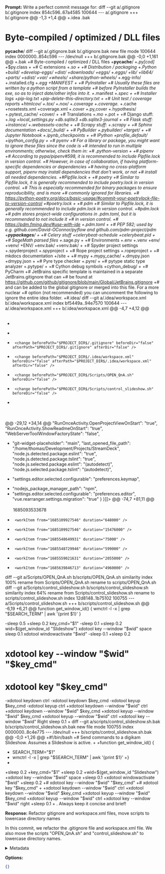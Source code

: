 **Prompt:**
Write a perfect commit message for: diff --git a/.gitignore b/.gitignore
index 854c596..67a4585 100644
--- a/.gitignore
+++ b/.gitignore
@@ -1,3 +1,4 @@
+.idea
 .bak
 # Byte-compiled / optimized / DLL files
 __pycache__/
diff --git a/.gitignore.bak b/.gitignore.bak
new file mode 100644
index 0000000..854c596
--- /dev/null
+++ b/.gitignore.bak
@@ -0,0 +1,161 @@
+.bak
+# Byte-compiled / optimized / DLL files
+__pycache__/
+*.py[cod]
+*$py.class
+
+# C extensions
+*.so
+
+# Distribution / packaging
+.Python
+build/
+develop-eggs/
+dist/
+downloads/
+eggs/
+.eggs/
+lib/
+lib64/
+parts/
+sdist/
+var/
+wheels/
+share/python-wheels/
+*.egg-info/
+.installed.cfg
+*.egg
+MANIFEST
+
+# PyInstaller
+#  Usually these files are written by a python script from a template
+#  before PyInstaller builds the exe, so as to inject date/other infos into it.
+*.manifest
+*.spec
+
+# Installer logs
+pip-log.txt
+pip-delete-this-directory.txt
+
+# Unit test / coverage reports
+htmlcov/
+.tox/
+.nox/
+.coverage
+.coverage.*
+.cache
+nosetests.xml
+coverage.xml
+*.cover
+*.py,cover
+.hypothesis/
+.pytest_cache/
+cover/
+
+# Translations
+*.mo
+*.pot
+
+# Django stuff:
+*.log
+local_settings.py
+db.sqlite3
+db.sqlite3-journal
+
+# Flask stuff:
+instance/
+.webassets-cache
+
+# Scrapy stuff:
+.scrapy
+
+# Sphinx documentation
+docs/_build/
+
+# PyBuilder
+.pybuilder/
+target/
+
+# Jupyter Notebook
+.ipynb_checkpoints
+
+# IPython
+profile_default/
+ipython_config.py
+
+# pyenv
+#   For a library or package, you might want to ignore these files since the code is
+#   intended to run in multiple environments; otherwise, check them in:
+# .python-version
+
+# pipenv
+#   According to pypa/pipenv#598, it is recommended to include Pipfile.lock in version control.
+#   However, in case of collaboration, if having platform-specific dependencies or dependencies
+#   having no cross-platform support, pipenv may install dependencies that don't work, or not
+#   install all needed dependencies.
+#Pipfile.lock
+
+# poetry
+#   Similar to Pipfile.lock, it is generally recommended to include poetry.lock in version control.
+#   This is especially recommended for binary packages to ensure reproducibility, and is more
+#   commonly ignored for libraries.
+#   https://python-poetry.org/docs/basic-usage/#commit-your-poetrylock-file-to-version-control
+#poetry.lock
+
+# pdm
+#   Similar to Pipfile.lock, it is generally recommended to include pdm.lock in version control.
+#pdm.lock
+#   pdm stores project-wide configurations in .pdm.toml, but it is recommended to not include it
+#   in version control.
+#   https://pdm.fming.dev/#use-with-ide
+.pdm.toml
+
+# PEP 582; used by e.g. github.com/David-OConnor/pyflow and github.com/pdm-project/pdm
+__pypackages__/
+
+# Celery stuff
+celerybeat-schedule
+celerybeat.pid
+
+# SageMath parsed files
+*.sage.py
+
+# Environments
+.env
+.venv
+env/
+venv/
+ENV/
+env.bak/
+venv.bak/
+
+# Spyder project settings
+.spyderproject
+.spyproject
+
+# Rope project settings
+.ropeproject
+
+# mkdocs documentation
+/site
+
+# mypy
+.mypy_cache/
+.dmypy.json
+dmypy.json
+
+# Pyre type checker
+.pyre/
+
+# pytype static type analyzer
+.pytype/
+
+# Cython debug symbols
+cython_debug/
+
+# PyCharm
+#  JetBrains specific template is maintained in a separate JetBrains.gitignore that can
+#  be found at https://github.com/github/gitignore/blob/main/Global/JetBrains.gitignore
+#  and can be added to the global gitignore or merged into this file.  For a more nuclear
+#  option (not recommended) you can uncomment the following to ignore the entire idea folder.
+#.idea/
diff --git a/.idea/workspace.xml b/.idea/workspace.xml
index bf5449a..94e7570 100644
--- a/.idea/workspace.xml
+++ b/.idea/workspace.xml
@@ -4,7 +4,12 @@
     <option name="autoReloadType" value="SELECTIVE" />
   </component>
   <component name="ChangeListManager">
-    <list default="true" id="8af50231-0cb3-4ef9-9ec2-5d8c8b56c2b1" name="Changes" comment="" />
+    <list default="true" id="8af50231-0cb3-4ef9-9ec2-5d8c8b56c2b1" name="Changes" comment="">
+      <change beforePath="$PROJECT_DIR$/.gitignore" beforeDir="false" afterPath="$PROJECT_DIR$/.gitignore" afterDir="false" />
+      <change beforePath="$PROJECT_DIR$/.idea/workspace.xml" beforeDir="false" afterPath="$PROJECT_DIR$/.idea/workspace.xml" afterDir="false" />
+      <change beforePath="$PROJECT_DIR$/Scripts/OPEN_QnA.sh" beforeDir="false" />
+      <change beforePath="$PROJECT_DIR$/Scripts/control_slideshow.sh" beforeDir="false" />
+    </list>
     <option name="SHOW_DIALOG" value="false" />
     <option name="HIGHLIGHT_CONFLICTS" value="true" />
     <option name="HIGHLIGHT_NON_ACTIVE_CHANGELIST" value="false" />
@@ -29,12 +34,14 @@
     "RunOnceActivity.OpenProjectViewOnStart": "true",
     "RunOnceActivity.ShowReadmeOnStart": "true",
     "WebServerToolWindowFactoryState": "false",
+    "git-widget-placeholder": "main",
     "last_opened_file_path": "/home/thomas/Development/Projects/StreamDeck",
     "node.js.detected.package.eslint": "true",
     "node.js.detected.package.tslint": "true",
     "node.js.selected.package.eslint": "(autodetect)",
     "node.js.selected.package.tslint": "(autodetect)",
-    "settings.editor.selected.configurable": "preferences.keymap",
+    "nodejs_package_manager_path": "npm",
+    "settings.editor.selected.configurable": "preferences.editor",
     "vue.rearranger.settings.migration": "true"
   }
 }]]></component>
@@ -74,7 +81,11 @@
       <option name="number" value="Default" />
       <option name="presentableId" value="Default" />
       <updated>1685093533678</updated>
-      <workItem from="1685109927546" duration="648000" />
+      <workItem from="1685109927546" duration="15476000" />
+      <workItem from="1685548649931" duration="75000" />
+      <workItem from="1685548729946" duration="599000" />
+      <workItem from="1685559021631" duration="2055000" />
+      <workItem from="1685639846713" duration="4960000" />
     </task>
     <servers />
   </component>
diff --git a/Scripts/OPEN_QnA.sh b/scripts/OPEN_QnA.sh
similarity index 100%
rename from Scripts/OPEN_QnA.sh
rename to scripts/OPEN_QnA.sh
diff --git a/Scripts/control_slideshow.sh b/scripts/control_slideshow.sh
similarity index 64%
rename from Scripts/control_slideshow.sh
rename to scripts/control_slideshow.sh
index 12d8148..1b75102 100755
--- a/Scripts/control_slideshow.sh
+++ b/scripts/control_slideshow.sh
@@ -6,19 +6,21 @@ function get_window_id() {
   wmctrl -l -x | grep "$SEARCH_TERM" | awk '{print $1}'
 }
 
-sleep 0.5
+sleep 0.2
 key_cmd="$1"
-sleep 0.1
+sleep 0.2
 wid=$(get_window_id "Slideshow")
 xdotool key --window "$wid" space
 sleep 0.1
 xdotool windowactivate "$wid"
-sleep 0.1
+sleep 0.2
 # xdotool key --window "$wid" "$key_cmd"
 # xdotool key "$key_cmd"
 
-xdotool keydown ctrl
-xdotool keydown $key_cmd
-xdotool keyup $key_cmd
-xdotool keyup ctrl
+xdotool keydown --window "$wid" ctrl
+xdotool keydown --window "$wid" $key_cmd
+xdotool keyup --window "$wid" $key_cmd
+xdotool keyup --window "$wid" ctrl
+xdotool key --window "$wid" Right
 sleep 0.1
+
diff --git a/scripts/control_slideshow.sh.bak b/scripts/control_slideshow.sh.bak
new file mode 100755
index 0000000..8c4e775
--- /dev/null
+++ b/scripts/control_slideshow.sh.bak
@@ -0,0 +1,26 @@
+#!/bin/bash
+# Send commands to a digikam Slideshow. Assumes a Slideshow is active.
+
+function get_window_id() {
+  SEARCH_TERM="$1"
+  wmctrl -l -x | grep "$SEARCH_TERM" | awk '{print $1}'
+}
+
+sleep 0.2
+key_cmd="$1"
+sleep 0.2
+wid=$(get_window_id "Slideshow")
+xdotool key --window "$wid" space
+sleep 0.1
+xdotool windowactivate "$wid"
+sleep 0.2
+# xdotool key --window "$wid" "$key_cmd"
+# xdotool key "$key_cmd"
+
+xdotool keydown --window "$wid" ctrl
+xdotool keydown --window "$wid" $key_cmd
+xdotool keyup --window "$wid" $key_cmd
+xdotool keyup --window "$wid" ctrl
+xdotool key --window "$wid" right
+sleep 0.1
+
. Always keep it concise and brief!

**Response:**
Refactor gitignore and workspace.xml files, move scripts to lowercase directory names

In this commit, we refactor the .gitignore file and workspace.xml file. We also move the scripts "OPEN_QnA.sh" and "control_slideshow.sh" to lowercase directory names.

<details><summary>Metadata</summary>

- Duration: 2739 ms
- Datetime: 2023-07-25T20:23:32.507609
- Model: gpt-3.5-turbo-0613

</details>

**Options:**
```json
{}
```

